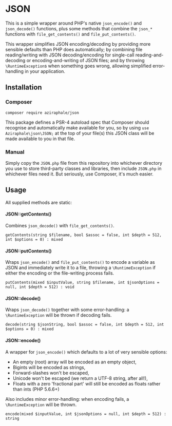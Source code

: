 JSON
====

This is a simple wrapper around PHP's native `json_encode()` and `json_decode()` functions, plus some methods that combine the `json_*` functions with `file_get_contents()` and `file_put_contents()`.

This wrapper simplifies JSON encoding/decoding by providing more sensible defaults than PHP does automatically; by combining file reading/writing with JSON decoding/encoding for single-call reading-and-decoding or encoding-and-writing of JSON files; and by throwing `\RuntimeException`s when something goes wrong, allowing simplified error-handling in your application.

Installation
------------

### Composer
```
composer require aziraphale/json
```

This package defines a PSR-4 autoload spec that Composer should recognise and automatically make available for you, so by using `use Aziraphale\json\JSON;` at the top of your file(s) this JSON class will be made available to you in that file.

### Manual
Simply copy the `JSON.php` file from this repository into whichever directory you use to store third-party classes and libraries, then include `JSON.php` in whichever files need it. But seriously, use Composer, it's much easier.

Usage
-----
All supplied methods are static:

#### JSON::getContents()
Combines `json_decode()` with `file_get_contents()`.
```
getContents(string $filename, bool $assoc = false, int $depth = 512, int $options = 0) : mixed
```

#### JSON::putContents()
Wraps `json_encode()` and `file_put_contents()` to encode a variable as JSON and immediately write it to a file,
throwing a `\RuntimeException` if either the encoding or the file-writing process fails.
```
putContents(mixed $inputValue, string $filename, int $jsonOptions = null, int $depth = 512) : void
```

#### JSON::decode()
Wraps `json_decode()` together with some error-handling: a `\RuntimeException` will be thrown if decoding fails.
```
decode(string $jsonString, bool $assoc = false, int $depth = 512, int $options = 0) : mixed
```

#### JSON::encode()
A wrapper for `json_encode()` which defaults to a lot of very sensible options:

 - An empty (root) array will be encoded as an empty object,
 - Bigints will be encoded as strings,
 - Forward-slashes won't be escaped,
 - Unicode won't be escaped (we return a UTF-8 string, after all!),
 - Floats with a zero 'fractional part' will still be encoded as floats rather than ints (PHP 5.6.6+)

Also includes minor error-handling: when encoding fails, a `\RuntimeException` will be thrown.
```
encode(mixed $inputValue, int $jsonOptions = null, int $depth = 512) : string
```

